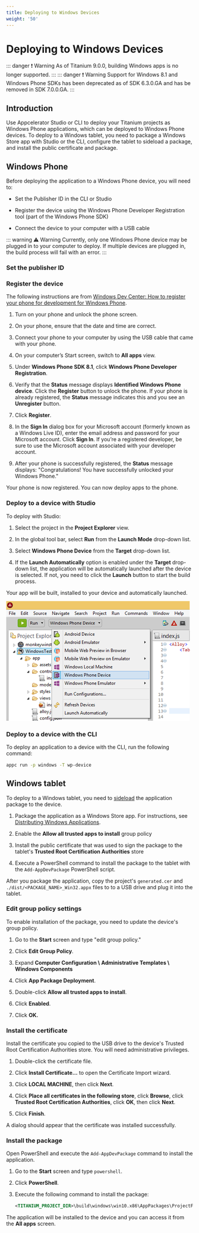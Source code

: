 ```yaml
---
title: Deploying to Windows Devices
weight: '50'
---
```


# Deploying to Windows Devices

::: danger ❗️ Warning
As of Titanium 9.0.0, building Windows apps is no longer supported.
:::
::: danger ❗️ Warning
Support for Windows 8.1 and Windows Phone SDKs has been deprecated as of SDK 6.3.0.GA and has be removed in SDK 7.0.0.GA.
:::

## Introduction

Use Appcelerator Studio or CLI to deploy your Titanium projects as Windows Phone applications, which can be deployed to Windows Phone devices. To deploy to a Windows tablet, you need to package a Windows Store app with Studio or the CLI, configure the tablet to sideload a package, and install the public certificate and package.

## Windows Phone

Before deploying the application to a Windows Phone device, you will need to:

* Set the Publisher ID in the CLI or Studio

* Register the device using the Windows Phone Developer Registration tool (part of the Windows Phone SDK)

* Connect the device to your computer with a USB cable

::: warning ⚠️ Warning
Currently, only one Windows Phone device may be plugged in to your computer to deploy. If multiple devices are plugged in, the build process will fail with an error.
:::

### Set the publisher ID

### Register the device

The following instructions are from [Windows Dev Center: How to register your phone for development for Windows Phone](https://msdn.microsoft.com/en-us/library/windows/apps/ff769508(v=vs.105).aspx).

1. Turn on your phone and unlock the phone screen.

2. On your phone, ensure that the date and time are correct.

3. Connect your phone to your computer by using the USB cable that came with your phone.

4. On your computer’s Start screen, switch to **All apps** view.

5. Under **Windows Phone SDK 8.1**, click **Windows Phone Developer Registration**.

6. Verify that the **Status** message displays **Identified Windows Phone device**. Click the **Register** button to unlock the phone. If your phone is already registered, the **Status** message indicates this and you see an **Unregister** button.

7. Click **Register**.

8. In the **Sign In** dialog box for your Microsoft account (formerly known as a Windows Live ID), enter the email address and password for your Microsoft account. Click **Sign In**. If you’re a registered developer, be sure to use the Microsoft account associated with your developer account.

9. After your phone is successfully registered, the **Status** message displays: "Congratulations! You have successfully unlocked your Windows Phone."

Your phone is now registered. You can now deploy apps to the phone.

### Deploy to a device with Studio

To deploy with Studio:

1. Select the project in the **Project Explorer** view.

2. In the global tool bar, select **Run** from the **Launch Mode** drop-down list.

3. Select **Windows Phone Device** from the **Target** drop-down list.

4. If the **Launch Automatically** option is enabled under the **Target** drop-down list, the application will be automatically launched after the device is selected. If not, you need to click the **Launch** button to start the build process.

Your app will be built, installed to your device and automatically launched.

![WindowsPhoneDevice](./WindowsPhoneDevice.png)

### Deploy to a device with the CLI

To deploy an application to a device with the CLI, run the following command:

```bash
appc run -p windows -T wp-device
```

## Windows tablet

To deploy to a Windows tablet, you need to [sideload](https://technet.microsoft.com/en-us/windows/jj874388.aspx) the application package to the device.

1. Package the application as a Windows Store app. For instructions, see [Distributing Windows Applications](/guide/Titanium_SDK/Titanium_SDK_Guide/Preparing_for_Distribution/Distributing_Windows_Applications/).

2. Enable the **Allow all trusted apps to install** group policy

3. Install the public certificate that was used to sign the package to the tablet's **Trusted Root Certification Authorities** store

4. Execute a PowerShell command to install the package to the tablet with the `Add-AppDevPackage` PowerShell script.

After you package the application, copy the project's `generated.cer` and `./dist/<PACKAGE_NAME>_Win32.appx` files to to a USB drive and plug it into the tablet.

### Edit group policy settings

To enable installation of the package, you need to update the device's group policy.

1. Go to the **Start** screen and type "edit group policy."

2. Click **Edit Group Policy**.

3. Expand **Computer Configuration \\** **Administrative Templates \\** **Windows Components**

4. Click **App Package Deployment**.

5. Double-click **Allow all trusted apps to install**.

6. Click **Enabled**.

7. Click **OK.**

### Install the certificate

Install the certificate you copied to the USB drive to the device's Trusted Root Certification Authorities store. You will need administrative privileges.

1. Double-click the certificate file.

2. Click **Install Certificate...** to open the Certificate Import wizard.

3. Click **LOCAL MACHINE**, then click **Next**.

4. Click **Place all certificates in the following store**, click **Browse**, click **Trusted Root Certification Authorities**, click **OK**, then click **Next**.

5. Click **Finish**.

A dialog should appear that the certificate was installed successfully.

### Install the package

Open PowerShell and execute the `Add-AppDevPackage` command to install the application.

1. Go to the **Start** screen and type `powershell`.

2. Click **PowerShell**.

3. Execute the following command to install the package:

    ```xml
    <TITANIUM_PROJECT_DIR>\build\windows\win10.x86\AppPackages\ProjectFolder\<PACKAGE_NAME>\Add-AppDevPackage.ps1
    ```

The application will be installed to the device and you can access it from the **All apps** screen.
